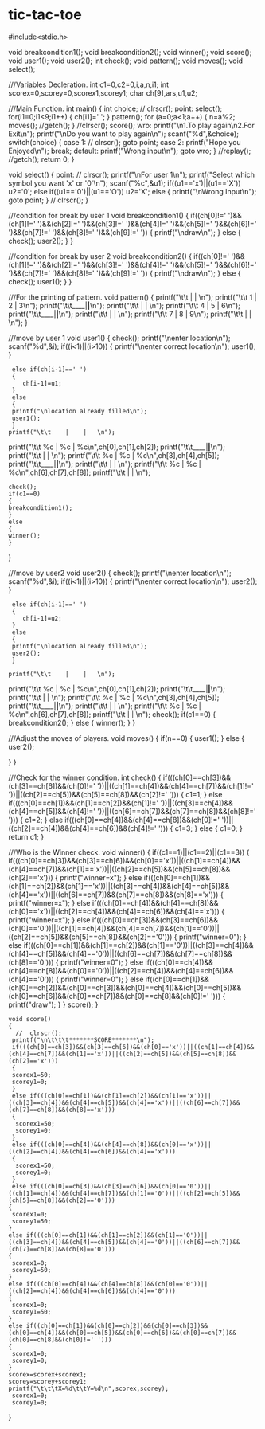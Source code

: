 # tic-tac-toe

#include<stdio.h>



void breakcondition1();
void breakcondition2();
void winner();
void score();
void user1();
void user2();
int check();
void pattern();
void moves();
void select();



///Variables Decleration.
int c1=0,c2=0,i,a,n,i1;
int scorex=0,scorey=0,scorex1,scorey1;
char ch[9],ars,u1,u2;



///Main Function.
int main()
{
    int choice;
//    clrscr();
    point:
    select();
    for(i1=0;i1<9;i1++)
{
    ch[i1]=' ';
}
pattern();
for (a=0;a<1;a++)
{
n=a%2;
moves();
//getch();
}
//clrscr();
score();
wro:
    printf("\n1.To play again\n2.For Exit\n");
    printf("\nDo you want to play again\n");
    scanf("%d",&choice);
    switch(choice)
    {
	case 1:
//	    clrscr();
	    goto point;
	case 2:
	    printf("Hope you Enjoyed\n");
	    break;
	default:
	   printf("Wrong input\n");
	    goto wro;
}
//replay();
//getch();
return 0;
}




void select()
{
    point:
//    clrscr();
    printf("\nFor user 1\n");
    printf("Select which symbol you want 'x' or '0'\n");
    scanf("%c",&u1);
    if((u1=='x')||(u1=='X'))
	u2='0';
    else if((u1=='0')||(u1=='O'))
	u2='X';
    else
    {
	printf("\nWrong Input\n");
	goto point;
    }
//    clrscr();
}




///condition for break by user 1
void breakcondition1()
{
    if((ch[0]!=' ')&&(ch[1]!=' ')&&(ch[2]!=' ')&&(ch[3]!=' ')&&(ch[4]!=' ')&&(ch[5]!=' ')&&(ch[6]!=' ')&&(ch[7]!=' ')&&(ch[8]!=' ')&&(ch[9]!=' '))
    {
	printf("\ndraw\n");
    }
    else
    {
	check();
	user2();
    }
}




///condition for break by user 2
void breakcondition2()
{
if((ch[0]!=' ')&&(ch[1]!=' ')&&(ch[2]!=' ')&&(ch[3]!=' ')&&(ch[4]!=' ')&&(ch[5]!=' ')&&(ch[6]!=' ')&&(ch[7]!=' ')&&(ch[8]!=' ')&&(ch[9]!=' '))
{
    printf("\ndraw\n");
}
 else
    {
	check();
	user1();
    }
}




///For the printing of pattern.
void pattern()
{
    printf("\t\t    |    |   \n");
    printf("\t\t 1  |  2 |  3\n");
    printf("\t\t____|____|____\n");
    printf("\t\t    |    |  \n");
    printf("\t\t 4  |  5 |  6\n");
    printf("\t\t____|____|____\n");
    printf("\t\t    |    |  \n");
    printf("\t\t 7  |  8 |  9\n");
    printf("\t\t    |    |  \n");
}




///move by user 1
void user1()
{
     check();
     printf("\nenter location\n");
     scanf("%d",&i);
	 if((i<1)||(i>10))
	 {
	     printf("\nenter correct location\n");
	     user1();
	 }

	 else if(ch[i-1]==' ')
	 {
	    ch[i-1]=u1;
	 }
	 else
	 {
     printf("\nlocation already filled\n");
	 user1();
	 }
    printf("\t\t    |    |   \n");
   printf("\t\t %c  |  %c |  %c\n",ch[0],ch[1],ch[2]);
    printf("\t\t____|____|____\n");
    printf("\t\t    |    |  \n");
   printf("\t\t %c  |  %c |  %c\n",ch[3],ch[4],ch[5]);
    printf("\t\t____|____|____\n");
    printf("\t\t    |    |  \n");
   printf("\t\t %c  |  %c |  %c\n",ch[6],ch[7],ch[8]);
    printf("\t\t    |    |  \n");

    check();
    if(c1==0)
    {
	breakcondition1();
    }
    else
    {
	winner();
    }
}




///move by user2
void user2()
{
    check();
    printf("\nenter location\n");
	scanf("%d",&i);
	if((i<1)||(i>10))
	 {
	     printf("\nenter correct location\n");
	     user2();
	 }

	 else if(ch[i-1]==' ')
	 {
	    ch[i-1]=u2;
	 }
	 else
	 {
	 printf("\nlocation already filled\n");
	 user2();
	 }

    printf("\t\t    |    |   \n");
   printf("\t\t %c  |  %c |  %c\n",ch[0],ch[1],ch[2]);
    printf("\t\t____|____|____\n");
    printf("\t\t    |    |  \n");
   printf("\t\t %c  |  %c |  %c\n",ch[3],ch[4],ch[5]);
    printf("\t\t____|____|____\n");
    printf("\t\t    |    |  \n");
   printf("\t\t %c  |  %c |  %c\n",ch[6],ch[7],ch[8]);
    printf("\t\t    |    |  \n");
    check();
    if(c1==0)
    {
	breakcondition2();
    }
    else
    {
	    winner();
    }
}




///Adjust the moves of players.
void moves()
{
if(n==0)
{
    user1();
}
else
{
 user2();

}
}




///Check for the winner condition.
int  check()
     {
	if(((ch[0]==ch[3])&&(ch[3]==ch[6])&&(ch[0]!=' '))||((ch[1]==ch[4])&&(ch[4]==ch[7])&&(ch[1]!=' '))||((ch[2]==ch[5])&&(ch[5]==ch[8])&&(ch[2]!=' ')))
	{
	    c1=1;
	}
	else if(((ch[0]==ch[1])&&(ch[1]==ch[2])&&(ch[1]!=' '))||((ch[3]==ch[4])&&(ch[4]==ch[5])&&(ch[4]!=' '))||((ch[6]==ch[7])&&(ch[7]==ch[8])&&(ch[8]!=' ')))
	{
	    c1=2;
	}
	else if(((ch[0]==ch[4])&&(ch[4]==ch[8])&&(ch[0]!=' '))||((ch[2]==ch[4])&&(ch[4]==ch[6])&&(ch[4]!=' ')))
	{
	c1=3;
	}
	else
	{
	    c1=0;
	}
     return c1;
     }




///Who is the Winner check.
     void winner()
     {
     if((c1==1)||(c1==2)||(c1==3))
     {
     if(((ch[0]==ch[3])&&(ch[3]==ch[6])&&(ch[0]=='x'))||((ch[1]==ch[4])&&(ch[4]==ch[7])&&(ch[1]=='x'))||((ch[2]==ch[5])&&(ch[5]==ch[8])&&(ch[2]=='x')))
	{
	printf("winner=x");
	}
	else if(((ch[0]==ch[1])&&(ch[1]==ch[2])&&(ch[1]=='x'))||((ch[3]==ch[4])&&(ch[4]==ch[5])&&(ch[4]=='x'))||((ch[6]==ch[7])&&(ch[7]==ch[8])&&(ch[8]=='x')))
	{
	printf("winner=x");
	}
	else if(((ch[0]==ch[4])&&(ch[4]==ch[8])&&(ch[0]=='x'))||((ch[2]==ch[4])&&(ch[4]==ch[6])&&(ch[4]=='x')))
	{
	printf("winner=x");
	}
	else if(((ch[0]==ch[3])&&(ch[3]==ch[6])&&(ch[0]=='0'))||((ch[1]==ch[4])&&(ch[4]==ch[7])&&(ch[1]=='0'))||((ch[2]==ch[5])&&(ch[5]==ch[8])&&(ch[2]=='0')))
	{
	printf("winner=0");
	}
	else if(((ch[0]==ch[1])&&(ch[1]==ch[2])&&(ch[1]=='0'))||((ch[3]==ch[4])&&(ch[4]==ch[5])&&(ch[4]=='0'))||((ch[6]==ch[7])&&(ch[7]==ch[8])&&(ch[8]=='0')))
	{
	printf("winner=0");
	}
	else if(((ch[0]==ch[4])&&(ch[4]==ch[8])&&(ch[0]=='0'))||((ch[2]==ch[4])&&(ch[4]==ch[6])&&(ch[4]=='0')))
	{
	printf("winner=0");
	}
	else if((ch[0]==ch[1])&&(ch[0]==ch[2])&&(ch[0]==ch[3])&&(ch[0]==ch[4])&&(ch[0]==ch[5])&&(ch[0]==ch[6])&&(ch[0]==ch[7])&&(ch[0]==ch[8]&&(ch[0]!=' ')))
	{
	printf("draw");
	}
	}
	score();
}


    void score()
    {
      //  clrscr();
     printf("\n\t\t\t*******SCORE*******\n");
	 if(((ch[0]==ch[3])&&(ch[3]==ch[6])&&(ch[0]=='x'))||((ch[1]==ch[4])&&(ch[4]==ch[7])&&(ch[1]=='x'))||((ch[2]==ch[5])&&(ch[5]==ch[8])&&(ch[2]=='x')))
	 {
	 scorex1=50;
	 scorey1=0;
	 }
	 else if(((ch[0]==ch[1])&&(ch[1]==ch[2])&&(ch[1]=='x'))||((ch[3]==ch[4])&&(ch[4]==ch[5])&&(ch[4]=='x'))||((ch[6]==ch[7])&&(ch[7]==ch[8])&&(ch[8]=='x')))
	 {
	  scorex1=50;
	  scorey1=0;
	 }
	 else if(((ch[0]==ch[4])&&(ch[4]==ch[8])&&(ch[0]=='x'))||((ch[2]==ch[4])&&(ch[4]==ch[6])&&(ch[4]=='x')))
	 {
	  scorex1=50;
	  scorey1=0;
	 }
	 else if(((ch[0]==ch[3])&&(ch[3]==ch[6])&&(ch[0]=='0'))||((ch[1]==ch[4])&&(ch[4]==ch[7])&&(ch[1]=='0'))||((ch[2]==ch[5])&&(ch[5]==ch[8])&&(ch[2]=='0')))
	{
	 scorex1=0;
	 scorey1=50;
	}
	else if(((ch[0]==ch[1])&&(ch[1]==ch[2])&&(ch[1]=='0'))||((ch[3]==ch[4])&&(ch[4]==ch[5])&&(ch[4]=='0'))||((ch[6]==ch[7])&&(ch[7]==ch[8])&&(ch[8]=='0')))
	{
	 scorex1=0;
	 scorey1=50;
	}
	else if(((ch[0]==ch[4])&&(ch[4]==ch[8])&&(ch[0]=='0'))||((ch[2]==ch[4])&&(ch[4]==ch[6])&&(ch[4]=='0')))
	{
	 scorex1=0;
	 scorey1=50;
	}
	else if((ch[0]==ch[1])&&(ch[0]==ch[2])&&(ch[0]==ch[3])&&(ch[0]==ch[4])&&(ch[0]==ch[5])&&(ch[0]==ch[6])&&(ch[0]==ch[7])&&(ch[0]==ch[8]&&(ch[0]!=' ')))
	{
	 scorex1=0;
	 scorey1=0;
	}
	scorex=scorex+scorex1;
	scorey=scorey+scorey1;
	printf("\t\t\tX=%d\t\tY=%d\n",scorex,scorey);
	 scorex1=0;
	 scorey1=0;

}
